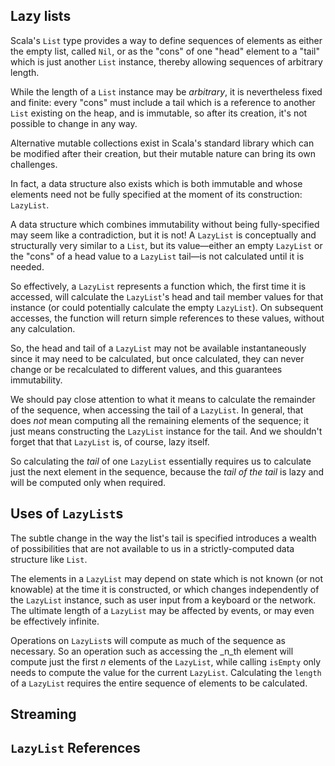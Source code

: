 ## Lazy lists

Scala's `List` type provides a way to define sequences of elements as either the empty list, called `Nil`, or as
the "cons" of one "head" element to a "tail" which is just another `List` instance, thereby allowing sequences
of arbitrary length.

While the length of a `List` instance may be _arbitrary_, it is nevertheless fixed and finite: every "cons"
must include a tail which is a reference to another `List` existing on the heap, and is immutable, so after its
creation, it's not possible to change in any way.

Alternative mutable collections exist in Scala's standard library which can be modified after their creation,
but their mutable nature can bring its own challenges.

In fact, a data structure also exists which is both immutable and whose elements need not be fully specified at
the moment of its construction: `LazyList`.

A data structure which combines immutability without being fully-specified may seem like a contradiction, but it
is not! A `LazyList` is conceptually and structurally very similar to a `List`, but its value—either an empty
`LazyList` or the "cons" of a head value to a `LazyList` tail—is not calculated until it is needed.

So effectively, a `LazyList` represents a function which, the first time it is accessed, will calculate the
`LazyList`'s head and tail member values for that instance (or could potentially calculate the empty
`LazyList`). On subsequent accesses, the function will return simple references to these values, without any
calculation.

So, the head and tail of a `LazyList` may not be available instantaneously since it may need to be calculated,
but once calculated, they can never change or be recalculated to different values, and this guarantees
immutability.

We should pay close attention to what it means to calculate the remainder of the sequence, when accessing the
tail of a `LazyList`. In general, that does _not_ mean computing all the remaining elements of the sequence; it
just means constructing the `LazyList` instance for the tail. And we shouldn't forget that that `LazyList` is,
of course, lazy itself.

So calculating the _tail_ of one `LazyList` essentially requires us to calculate just the next element in the
sequence, because the _tail of the tail_ is lazy and will be computed only when required.

## Uses of `LazyList`s

The subtle change in the way the list's tail is specified introduces a wealth of possibilities that are not
available to us in a strictly-computed data structure like `List`.

The elements in a `LazyList` may depend on state which is not known (or not knowable) at the time it is
constructed, or which changes independently of the `LazyList` instance, such as user input from a keyboard or
the network. The ultimate length of a `LazyList` may be affected by events, or may even be effectively infinite.

Operations on `LazyList`s will compute as much of the sequence as necessary. So an operation such as accessing
the _n_th element will compute just the first _n_ elements of the `LazyList`, while calling `isEmpty` only needs
to compute the value for the current `LazyList`. Calculating the `length` of a `LazyList` requires the entire
sequence of elements to be calculated.




## Streaming

## `LazyList` References

